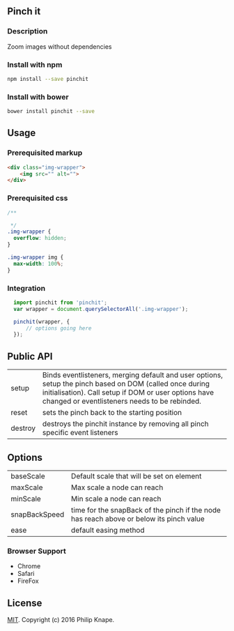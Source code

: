 ## Pinch it

### Description
Zoom images without dependencies

### Install with npm

```bash
npm install --save pinchit
```

### Install with bower

```bash
bower install pinchit --save
```

## Usage

### Prerequisited markup

```html
<div class="img-wrapper">
    <img src="" alt="">
</div>
```

### Prerequisited css

```css
/**

 */
.img-wrapper {
  overflow: hidden;
}

.img-wrapper img {
  max-width: 100%;
}

```

### Integration

```js
  import pinchit from 'pinchit';
  var wrapper = document.querySelectorAll('.img-wrapper');

  pinchit(wrapper, {
      // options going here
  });
```

## Public API

<table>
  <tr>
    <td>setup</td>
    <td>Binds eventlisteners, merging default and user options, setup the pinch based on DOM (called once during initialisation). Call setup if DOM or user options have changed or eventlisteners needs to be rebinded.</td>
  </tr>
  <tr>
    <td>reset</td>
    <td>sets the pinch back to the starting position</td>
  </tr>
  <tr>
    <td>destroy</td>
    <td>destroys the pinchit instance by removing all pinch specific event listeners</td>
  </tr>
</table>

## Options

<table>
  <tr>
    <td>baseScale</td>
    <td>Default scale that will be set on element</td>
  </tr>
  <tr>
    <td>maxScale</td>
    <td>Max scale a node can reach</td>
  </tr>
  <tr>
    <td>minScale</td>
    <td>Min scale a node can reach</td>
  </tr>
  <tr>
    <td>snapBackSpeed</td>
    <td>time for the snapBack of the pinch if the node has reach above or below its pinch value</td>
  </tr>
  <tr>
    <td>ease</td>
    <td>default easing method</td>
  </tr>
</table>

### Browser Support

* Chrome
* Safari
* FireFox

## License

[MIT](LICENSE). Copyright (c) 2016 Philip Knape.
